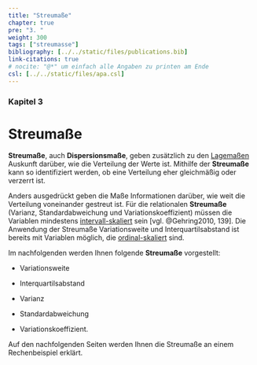 ```yaml
---
title: "Streumaße"
chapter: true
pre: "3. "
weight: 300
tags: ["streumasse"]
bibliography: [../../static/files/publications.bib]
link-citations: true
# nocite: "@*" um einfach alle Angaben zu printen am Ende
csl: [../../static/files/apa.csl]
---
```


### Kapitel 3

# Streumaße

**Streumaße**, auch **Dispersionsmaße**, geben zusätzlich zu den [Lagemaßen](../glossar/lagemasse/index.html) Auskunft darüber, wie die Verteilung der Werte ist. Mithilfe der **Streumaße** kann so identifiziert werden, ob eine Verteilung eher gleichmäßig oder verzerrt ist.

Anders ausgedrückt geben die Maße Informationen darüber, wie weit die Verteilung voneinander gestreut ist. Für die relationalen **Streumaße** (Varianz, Standardabweichung und Variationskoeffizient) müssen die Variablen mindestens [intervall-skaliert](../glossar/intervallskala/index.html) sein [vgl. @Gehring2010, 139]. Die Anwendung der Streumaße Variationsweite und Interquartilsabstand ist bereits mit Variablen möglich, die [ordinal-skaliert](../glossar/ordinalskala/index.html) sind.

Im nachfolgenden werden Ihnen folgende **Streumaße** vorgestellt:

- Variationsweite

- Interquartilsabstand

- Varianz

- Standardabweichung

- Variationskoeffizient.

Auf den nachfolgenden Seiten werden Ihnen die Streumaße an einem Rechenbeispiel erklärt.
